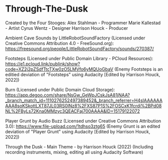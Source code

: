 # Through-The-Dusk



 Created by the Four Stooges:
 Alex Stahlman - Programmer
 Marie Kallestad - Artist
 Cyrus Wentz - Designer
 Harrison Houck - Producer



Ambient Cave Sounds by LittleRobotSoundFactory (Licensed under Creative Commons Attribution 4.0 - FreeSound.org): https://freesound.org/people/LittleRobotSoundFactory/sounds/270387/

Footsteps (Licensed under Public Domain Library - PCloud Resources): https://e1.pcloud.link/publink/show?code=XZ2j2pZSdfTtcTXw0zO5LMVfo6yMQUoGbaV
   (Enemy Footsteps is an editied deviation of "Footsteps" using Audacity [Edited by Harrison Houck, 2022])
   
Burn (Licensed under Public Domain Cloud Storage): https://app.degoo.com/share/NsGw_GeWpJCskJsA81jNAA?_branch_match_id=1110276252497389452&_branch_referrer=H4sIAAAAAAAAA8soKSkottLXT87JL03RS0lNz8%2FXS87P1S%2FOSCxK1fcrdi%2BPd08NL%2FByLs72Kna0MMzyc3QEACFaj700AAAA&ID=15179122072

Player Grunt by Audio Buzz (Licensed under Creative Commons Attribution 3.0): https://www.file-upload.com/1tdhso3ztg65
   (Enemy Grunt is an edited deviation of "Player Grunt" using Audacity [Edited by Harrison Houck, 2022])

Through the Dusk - Main Theme - by Harrison Houck (2022)
 (Including recording instruments, mixing, editing all using Audacity Software)
